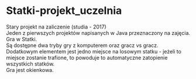 # Statki-projekt_uczelnia
Stary projekt na zaliczenie (studia - 2017)<br />
Jeden z pierwszych projektów napisanych w Java przeznaczony na zajęcia. Gra w Statki.<br />
Są dostępne dwa tryby gry z komputerem oraz gracz vs gracz. <br />
Dodatkowym elementem jest jedno miejsce na losowym statku - jeżeli to miejsce zostanie trafione, to powoduje to automatyczne zatopienie wszystkich statków.<br />
Gra jest okienkowa.
